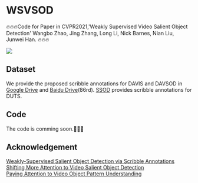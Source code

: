 # WSVSOD
🔥🔥🔥Code for Paper in CVPR2021,'Weakly Supervised Video Salient Object Detection' Wangbo Zhao, Jing Zhang, Long Li, Nick Barnes, Nian Liu, Junwei Han.
🔥🔥🔥

![](https://github.com/wangbo-zhao/WSVSOD/blob/main/image.png?raw=true])
## Dataset
We provide the proposed scribble annotations for DAVIS and DAVSOD in [Google Drive](https://drive.google.com/drive/folders/1gZZQ_JgwcoH6oHMBCcEZxv3iBQrOAP36?usp=sharing) and [Baidu Drive](https://pan.baidu.com/s/11zN_MuYaV7l_p36Ba-FO2Q)(86rd). [SSOD](https://github.com/JingZhang617/Scribble_Saliency) provides scribble annotations for DUTS.

## Code
The code is comming soon.🚀🚀🚀

## Acknowledgement

[Weakly-Supervised Salient Object Detection via Scribble Annotations](https://github.com/JingZhang617/Scribble_Saliency)  
[Shifting More Attention to Video Salient Object Detection](https://github.com/DengPingFan/DAVSOD)  
[Paying Attention to Video Object Pattern Understanding](https://github.com/wenguanwang/AGS)  

